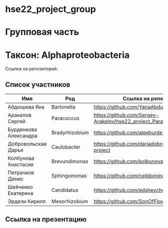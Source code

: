 # hse22_project_group
# Групповая часть 
# Таксон: Alphaproteobacteria
Ссылка на репозиторий: 

## Список участников
| **Имя** | **Род** | **Ссылка на репозиторий** |
| ------------- | ------------- |--------------------|
| Абдюшева Яна | Bartonella | https://github.com/YanaAbdusheva/hse22_project | 
| Аракелов Сергей| Paracoccus | https://github.com/Sergey-Arakelov/hse22_project_Paracoccus- | 
| Бурденкова Александра| Bradyrhizobium | https://github.com/alexburde/hse22_project | 
| Добровольская Дарья | Caulobacter | https://github.com/dariadobrovolskaya/group-project | 
| Колбунова Анастасия | Brevundimonas | https://github.com/kolbunovaa/hse22_project | 
| Петрачков Денис | Sphingomonas | https://github.com/celldominator/hse22_project | 
| Шейченко Екатерина | Candidatus | https://github.com/edsheychenko/hse22_project |
| Эрдели Кирилл | Mesorhizobium | https://github.com/SonOfFlowers/hse22_project  | 

## Ссылка на презентацию

